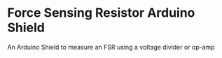# Force Sensing Resistor Arduino Shield
 An Arduino Shield to measure an FSR using a voltage divider or op-amp
